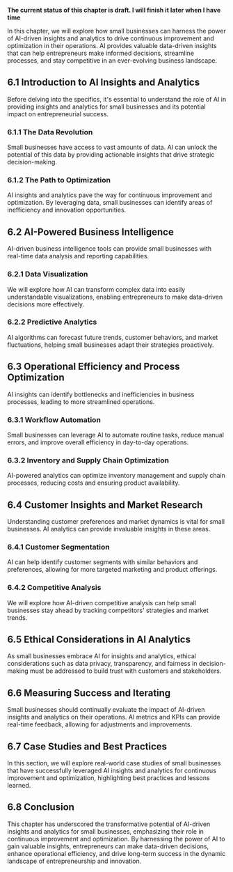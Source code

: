 **The current status of this chapter is draft. I will finish it later when I have time**

In this chapter, we will explore how small businesses can harness the power of AI-driven insights and analytics to drive continuous improvement and optimization in their operations. AI provides valuable data-driven insights that can help entrepreneurs make informed decisions, streamline processes, and stay competitive in an ever-evolving business landscape.

6.1 Introduction to AI Insights and Analytics
---------------------------------------------

Before delving into the specifics, it's essential to understand the role of AI in providing insights and analytics for small businesses and its potential impact on entrepreneurial success.

### 6.1.1 The Data Revolution

Small businesses have access to vast amounts of data. AI can unlock the potential of this data by providing actionable insights that drive strategic decision-making.

### 6.1.2 The Path to Optimization

AI insights and analytics pave the way for continuous improvement and optimization. By leveraging data, small businesses can identify areas of inefficiency and innovation opportunities.

6.2 AI-Powered Business Intelligence
------------------------------------

AI-driven business intelligence tools can provide small businesses with real-time data analysis and reporting capabilities.

### 6.2.1 Data Visualization

We will explore how AI can transform complex data into easily understandable visualizations, enabling entrepreneurs to make data-driven decisions more effectively.

### 6.2.2 Predictive Analytics

AI algorithms can forecast future trends, customer behaviors, and market fluctuations, helping small businesses adapt their strategies proactively.

6.3 Operational Efficiency and Process Optimization
---------------------------------------------------

AI insights can identify bottlenecks and inefficiencies in business processes, leading to more streamlined operations.

### 6.3.1 Workflow Automation

Small businesses can leverage AI to automate routine tasks, reduce manual errors, and improve overall efficiency in day-to-day operations.

### 6.3.2 Inventory and Supply Chain Optimization

AI-powered analytics can optimize inventory management and supply chain processes, reducing costs and ensuring product availability.

6.4 Customer Insights and Market Research
-----------------------------------------

Understanding customer preferences and market dynamics is vital for small businesses. AI analytics can provide invaluable insights in these areas.

### 6.4.1 Customer Segmentation

AI can help identify customer segments with similar behaviors and preferences, allowing for more targeted marketing and product offerings.

### 6.4.2 Competitive Analysis

We will explore how AI-driven competitive analysis can help small businesses stay ahead by tracking competitors' strategies and market trends.

6.5 Ethical Considerations in AI Analytics
------------------------------------------

As small businesses embrace AI for insights and analytics, ethical considerations such as data privacy, transparency, and fairness in decision-making must be addressed to build trust with customers and stakeholders.

6.6 Measuring Success and Iterating
-----------------------------------

Small businesses should continually evaluate the impact of AI-driven insights and analytics on their operations. AI metrics and KPIs can provide real-time feedback, allowing for adjustments and improvements.

6.7 Case Studies and Best Practices
-----------------------------------

In this section, we will explore real-world case studies of small businesses that have successfully leveraged AI insights and analytics for continuous improvement and optimization, highlighting best practices and lessons learned.

6.8 Conclusion
--------------

This chapter has underscored the transformative potential of AI-driven insights and analytics for small businesses, emphasizing their role in continuous improvement and optimization. By harnessing the power of AI to gain valuable insights, entrepreneurs can make data-driven decisions, enhance operational efficiency, and drive long-term success in the dynamic landscape of entrepreneurship and innovation.
